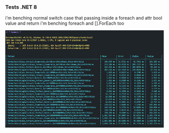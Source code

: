 ### Tests .NET 8

i'm benching normal switch case that passing inside a foreach and attr bool value and return
i'm benching foreach and [].ForEach too

![info for switch case benchs](./images/results_switchcase.png)